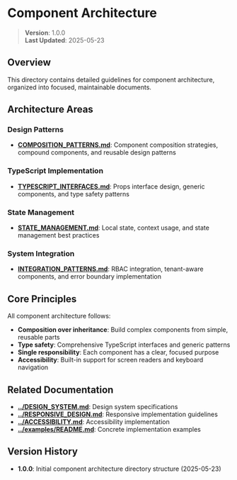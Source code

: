 
# Component Architecture

> **Version**: 1.0.0  
> **Last Updated**: 2025-05-23

## Overview

This directory contains detailed guidelines for component architecture, organized into focused, maintainable documents.

## Architecture Areas

### Design Patterns
- **[COMPOSITION_PATTERNS.md](COMPOSITION_PATTERNS.md)**: Component composition strategies, compound components, and reusable design patterns

### TypeScript Implementation
- **[TYPESCRIPT_INTERFACES.md](TYPESCRIPT_INTERFACES.md)**: Props interface design, generic components, and type safety patterns

### State Management
- **[STATE_MANAGEMENT.md](STATE_MANAGEMENT.md)**: Local state, context usage, and state management best practices

### System Integration
- **[INTEGRATION_PATTERNS.md](INTEGRATION_PATTERNS.md)**: RBAC integration, tenant-aware components, and error boundary implementation

## Core Principles

All component architecture follows:
- **Composition over inheritance**: Build complex components from simple, reusable parts
- **Type safety**: Comprehensive TypeScript interfaces and generic patterns
- **Single responsibility**: Each component has a clear, focused purpose
- **Accessibility**: Built-in support for screen readers and keyboard navigation

## Related Documentation

- **[../DESIGN_SYSTEM.md](../DESIGN_SYSTEM.md)**: Design system specifications
- **[../RESPONSIVE_DESIGN.md](../RESPONSIVE_DESIGN.md)**: Responsive implementation guidelines
- **[../ACCESSIBILITY.md](../ACCESSIBILITY.md)**: Accessibility implementation
- **[../examples/README.md](../examples/README.md)**: Concrete implementation examples

## Version History

- **1.0.0**: Initial component architecture directory structure (2025-05-23)
